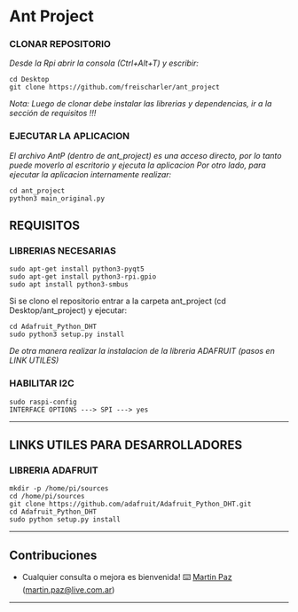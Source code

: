 # Ant Project

### CLONAR REPOSITORIO

*Desde la Rpi abrir la consola (Ctrl+Alt+T) y escribir:*
```
cd Desktop
git clone https://github.com/freischarler/ant_project
```
*Nota: Luego de clonar debe instalar las librerias y dependencias, ir a la sección de requisitos !!!*

### EJECUTAR LA APLICACION

*El archivo AntP (dentro de ant_project) es una acceso directo, por lo tanto puede moverlo al escritorio y ejecuta la aplicacion*
*Por otro lado, para ejecutar la aplicacion internamente realizar:*
```
cd ant_project
python3 main_original.py
```

## REQUISITOS
### LIBRERIAS NECESARIAS
```
sudo apt-get install python3-pyqt5
sudo apt-get install python3-rpi.gpio
sudo apt install python3-smbus
```

Si se clono el repositorio entrar a la carpeta ant_project (cd Desktop/ant_project) y ejecutar:
```
cd Adafruit_Python_DHT  
sudo python3 setup.py install 
```
*De otra manera realizar la instalacion de la libreria ADAFRUIT (pasos en LINK UTILES)*

### HABILITAR I2C
```
sudo raspi-config 
INTERFACE OPTIONS ---> SPI ---> yes
```

---

## LINKS UTILES PARA DESARROLLADORES
### LIBRERIA ADAFRUIT
```
mkdir -p /home/pi/sources  
cd /home/pi/sources  
git clone https://github.com/adafruit/Adafruit_Python_DHT.git  
cd Adafruit_Python_DHT  
sudo python setup.py install 
```

---

## Contribuciones 

* Cualquier consulta o mejora es bienvenida!
⌨️ [Martin Paz](https://github.com/freischarler) (martin.paz@live.com.ar) 
---

